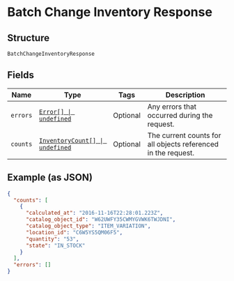 
# Batch Change Inventory Response

## Structure

`BatchChangeInventoryResponse`

## Fields

| Name | Type | Tags | Description |
|  --- | --- | --- | --- |
| `errors` | [`Error[] \| undefined`](/doc/models/error.md) | Optional | Any errors that occurred during the request. |
| `counts` | [`InventoryCount[] \| undefined`](/doc/models/inventory-count.md) | Optional | The current counts for all objects referenced in the request. |

## Example (as JSON)

```json
{
  "counts": [
    {
      "calculated_at": "2016-11-16T22:28:01.223Z",
      "catalog_object_id": "W62UWFY35CWMYGVWK6TWJDNI",
      "catalog_object_type": "ITEM_VARIATION",
      "location_id": "C6W5YS5QM06F5",
      "quantity": "53",
      "state": "IN_STOCK"
    }
  ],
  "errors": []
}
```

